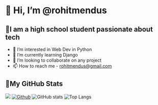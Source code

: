 # 👋 Hi, I’m @rohitmendus #
## 🤠I am a high school student passionate about tech

- 👀 I’m interested in Web Dev in Python
- 🌱 I’m currently learning Django
- 💞️ I’m looking to collaborate on any project
- 📫 How to reach me - rohitmendus@gmail.com

## 🌟My GitHub Stats ##

![](https://visitor-badge.laobi.icu/badge?page_id=rohitmendus.rohitmendus)
[![Github](https://img.shields.io/github/followers/rohitmendus?label=Follow&style=social)](https://github.com/rohitmendus)
![GitHub stats](https://github-readme-stats.vercel.app/api?username=rohitmendus&show_icons=true&theme=tokyonight)
![Top Langs](https://github-readme-stats.vercel.app/api/top-langs/?username=rohitmendus&show_icons=true&theme=tokyonight)

<!---
rohitmendus/rohitmendus is a ✨ special ✨ repository because its `README.md` (this file) appears on your GitHub profile.
You can click the Preview link to take a look at your changes.
--->
